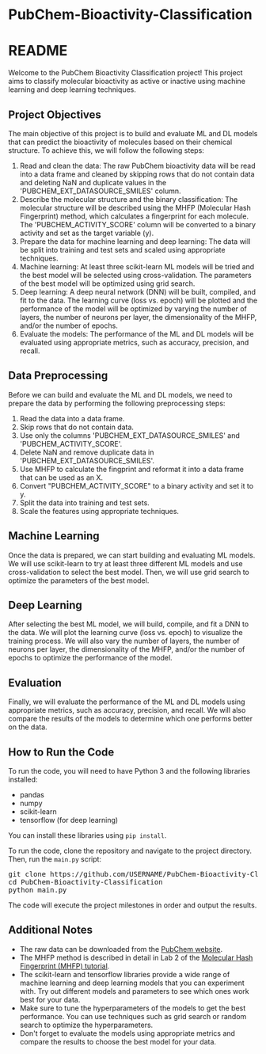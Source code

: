 # PubChem-Bioactivity-Classification
<h1>README</h1>
<p>Welcome to the PubChem Bioactivity Classification project! This project aims to classify molecular bioactivity as active or inactive using machine learning and deep learning techniques.</p>
<h2>Project Objectives</h2>
<p>The main objective of this project is to build and evaluate ML and DL models that can predict the bioactivity of molecules based on their chemical structure. To achieve this, we will follow the following steps:</p>
<ol>
  <li>Read and clean the data: The raw PubChem bioactivity data will be read into a data frame and cleaned by skipping rows that do not contain data and deleting NaN and duplicate values in the 'PUBCHEM_EXT_DATASOURCE_SMILES' column.</li>
  <li>Describe the molecular structure and the binary classification: The molecular structure will be described using the MHFP (Molecular Hash Fingerprint) method, which calculates a fingerprint for each molecule. The 'PUBCHEM_ACTIVITY_SCORE' column will be converted to a binary activity and set as the target variable (y).</li>
  <li>Prepare the data for machine learning and deep learning: The data will be split into training and test sets and scaled using appropriate techniques.</li>
  <li>Machine learning: At least three scikit-learn ML models will be tried and the best model will be selected using cross-validation. The parameters of the best model will be optimized using grid search.</li>
  <li>Deep learning: A deep neural network (DNN) will be built, compiled, and fit to the data. The learning curve (loss vs. epoch) will be plotted and the performance of the model will be optimized by varying the number of layers, the number of neurons per layer, the dimensionality of the MHFP, and/or the number of epochs.</li>
  <li>Evaluate the models: The performance of the ML and DL models will be evaluated using appropriate metrics, such as accuracy, precision, and recall.</li>
</ol>
<h2>Data Preprocessing</h2>
<p>Before we can build and evaluate the ML and DL models, we need to prepare the data by performing the following preprocessing steps:</p>
<ol>
  <li>Read the data into a data frame.</li>
  <li>Skip rows that do not contain data.</li>
  <li>Use only the columns 'PUBCHEM_EXT_DATASOURCE_SMILES' and 'PUBCHEM_ACTIVITY_SCORE'.</li>
  <li>Delete NaN and remove duplicate data in 'PUBCHEM_EXT_DATASOURCE_SMILES'.</li>

  <li>Use MHFP to calculate the fingprint and reformat it into a data frame that can be used as an X.</li>
  <li>Convert "PUBCHEM_ACTIVITY_SCORE" to a binary activity and set it to y.</li>
  <li>Split the data into training and test sets.</li>
  <li>Scale the features using appropriate techniques.</li>
</ol>
<h2>Machine Learning</h2>
<p>Once the data is prepared, we can start building and evaluating ML models. We will use scikit-learn to try at least three different ML models and use cross-validation to select the best model. Then, we will use grid search to optimize the parameters of the best model.</p>
<h2>Deep Learning</h2>
<p>After selecting the best ML model, we will build, compile, and fit a DNN to the data. We will plot the learning curve (loss vs. epoch) to visualize the training process. We will also vary the number of layers, the number of neurons per layer, the dimensionality of the MHFP, and/or the number of epochs to optimize the performance of the model.</p>
<h2>Evaluation</h2>
<p>Finally, we will evaluate the performance of the ML and DL models using appropriate metrics, such as accuracy, precision, and recall. We will also compare the results of the models to determine which one performs better on the data.</p>
<h2>How to Run the Code</h2>
<p>To run the code, you will need to have Python 3 and the following libraries installed:</p>

<ul>
  <li>pandas</li>
  <li>numpy</li>
  <li>scikit-learn</li>
  <li>tensorflow (for deep learning)</li>
</ul>
<p>You can install these libraries using <code>pip install</code>.</p>
<p>To run the code, clone the repository and navigate to the project directory. Then, run the <code>main.py</code> script:</p>
<pre>
git clone https://github.com/USERNAME/PubChem-Bioactivity-Classification.git
cd PubChem-Bioactivity-Classification
python main.py
</pre>
<p>The code will execute the project milestones in order and output the results.</p>
<h2>Additional Notes</h2>
<ul>
  <li>The raw data can be downloaded from the <a href="https://pubchem.ncbi.nlm.nih.gov/bioactivity/">PubChem website</a>.</li>
  <li>The MHFP method is described in detail in Lab 2 of the <a href="https://www.ncbi.nlm.nih.gov/pmc/articles/PMC4790297/">Molecular Hash Fingerprint (MHFP) tutorial</a>.</li>
  <li>The scikit-learn and tensorflow libraries provide a wide range of machine learning and deep learning models that you can experiment with. Try out different models and parameters to see which ones work best for your data.</li>

  <li>Make sure to tune the hyperparameters of the models to get the best performance. You can use techniques such as grid search or random search to optimize the hyperparameters.</li>
  <li>Don't forget to evaluate the models using appropriate metrics and compare the results to choose the best model for your data.</li>
</ul>
